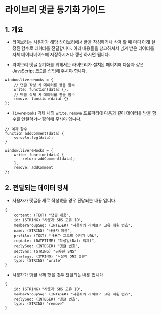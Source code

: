 # 라이브리 댓글 동기화 가이드

## 1. 개요

- 라이브리는 사용자가 해당 라이브리에서 글을 작성하거나 삭제 할 때 마다 아래 설정된 함수로 데이터를 전달합니다. 아래 내용들을 참고하셔서 넘겨 받은 데이터를 자체 데이터베이스에 저장하시거나 갱신 하시면 됩니다.

- 라이브리 댓글 동기화를 위해서는 라이브리가 설치된 페이지에 다음과 같은 JavaScript 코드를 삽입해 주셔야 합니다.

```
window.livereHooks = {
	// 댓글 작성 시 데이터를 받을 함수
	write: function(data) {},
	// 댓글 삭제 시 데이터를 받을 함수
	remove: function(data) {}
};
```

- ``livereHooks`` 객체 내의 ``write``, ``remove`` 프로퍼티에 다음과 같이 데이터를 받을 함수를 연결하거나 정의해 주셔야 합니다.

```
// 예제 함수
function addComment(data) {
	console.log(data);
}

window.livereHooks = {
	write: function(data) {
		return addComment(data);
	},
	remove: addComment
};
```

## 2. 전달되는 데이터 명세

- 사용자가 댓글을 새로 작성했을 경우 전달되는 내용 입니다.

```
{
	content: (TEXT) "댓글 내용",
	id: (STRING) "사용자 SNS 고유 ID",
	memberGroupSeq: (INTEGER) "사용자의 라이브리 고유 회원 번호",
	name: (STRING) "사용자 이름",
	profile: (TEXT) "사용자 프로필 이미지 URL",
	regdate: (DATETIME) "작성일(Date 객체)",
	replySeq: (INTEGER) "댓글 번호",
	septSns: (STRING) "공유한 SNS"
	strategy: (STRING) "사용자 SNS 종류"
	type: (STRING) "write"
}
```

- 사용자가 댓글 삭제 했을 경우 전달되는 내용 입니다.

```
{
	id: (STRING) "사용자 SNS 고유 ID", 
	memberGroupSeq: (INTEGER) "사용자의 라이브리 고유 회원 번호",
	replySeq: (INTEGER) "댓글 번호", 
	type: (STRING) "remove"
}
```
